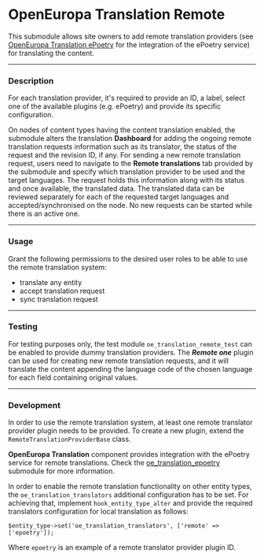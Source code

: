 # OpenEuropa Translation Remote

This submodule allows site owners to add remote translation providers (see [OpenEuropa Translation ePoetry](modules/oe_translation_epoetry/README.md)
for the integration of the ePoetry service) for translating the content.

***

### Description
For each translation provider, it's required to provide an ID, a label, select one of the available plugins
(e.g. ePoetry) and provide its specific configuration.

On nodes of content types having the content translation enabled, the submodule alters the translation
<strong>Dashboard</strong> for adding the ongoing remote translation requests information such as its translator, the status
of the request and the revision ID, if any. For sending a new remote translation request, users need to
navigate to the <strong>Remote translations</strong> tab provided by the submodule and specify which translation provider
to be used and the target languages. The request holds this information along with its status and once available,
the translated data.
The translated data can be reviewed separately for each of the requested target languages and accepted/synchronised
on the node.
No new requests can be started while there is an active one.

***

### Usage
Grant the following permissions to the desired user roles to be able to use the remote translation system:
- translate any entity
- accept translation request
- sync translation request

***

### Testing
For testing purposes only, the test module `oe_translation_remote_test` can be enabled to provide dummy translation
providers. The <em><strong>Remote one</strong></em> plugin can be used for creating new remote translation requests,
and it will translate the content appending the language code of the chosen language for each field containing original
values.

***

### Development
In order to use the remote translation system, at least one remote translator provider plugin needs to be provided. To
create a new plugin, extend the `RemoteTranslationProviderBase` class.

<strong>OpenEuropa Translation</strong> component provides integration with the ePoetry service for remote translations.
Check the [oe_translation_epoetry](https://github.com/openeuropa/oe_translation/tree/2.x/modules/oe_translation_epoetry)
submodule for more information.

In order to enable the remote translation functionality on other entity types, the `oe_translation_translators`
additional configuration has to be set. For achieving that, implement `hook_entity_type_alter` and provide the required
translators configuration for local translation as follows:
```
$entity_type->set('oe_translation_translators', ['remote' => ['epoetry']);
```

Where `epoetry` is an example of a remote translator provider plugin ID.
